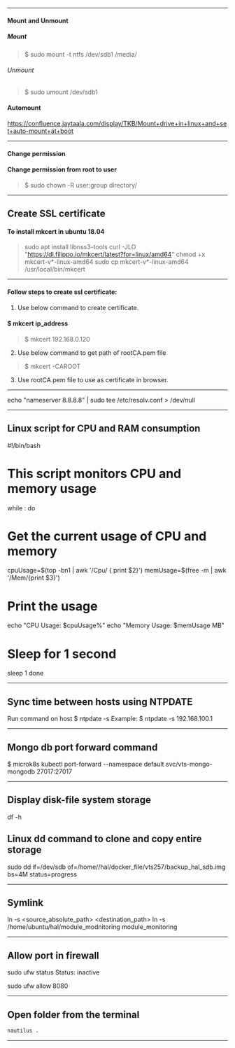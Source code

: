 ______________________________________________________________
#### Mount and Unmount
##### Mount 
> $ sudo mount -t ntfs /dev/sdb1 /media/
###### Unmount
> $ sudo umount /dev/sdb1

#### Automount
https://confluence.jaytaala.com/display/TKB/Mount+drive+in+linux+and+set+auto-mount+at+boot
______________________________________________________________
#### Change permission
#### Change permission from root to user
> $ sudo chown -R user:group directory/
______________________________________________________________
## Create SSL certificate
#### To install mkcert in ubuntu 18.04
> sudo apt install libnss3-tools
curl -JLO "https://dl.filippo.io/mkcert/latest?for=linux/amd64"
chmod +x mkcert-v*-linux-amd64
sudo cp mkcert-v*-linux-amd64 /usr/local/bin/mkcert
______________________________________________________________
#### Follow steps to create ssl certificate:
1. Use below command to create certificate.
#### $ mkcert ip_address
> $ mkcert 192.168.0.120
2. Use below command to get path of rootCA.pem file
> $ mkcert -CAROOT
3. Use rootCA.pem file to use as certificate in browser.
___


echo "nameserver 8.8.8.8" | sudo tee /etc/resolv.conf > /dev/null
______________________________________________________________
## Linux script for CPU and RAM consumption

#!/bin/bash
# This script monitors CPU and memory usage

while :
do 
  # Get the current usage of CPU and memory
  cpuUsage=$(top -bn1 | awk '/Cpu/ { print $2}')
  memUsage=$(free -m | awk '/Mem/{print $3}')

  # Print the usage
  echo "CPU Usage: $cpuUsage%"
  echo "Memory Usage: $memUsage MB"
 
  # Sleep for 1 second
  sleep 1
done
_________________________________________________________________

## Sync time between hosts using NTPDATE
Run command on host
$ ntpdate -s <ip-address-of-another-host>
Example: $ ntpdate -s 192.168.100.1
_________________________________________________________________

## Mongo db port forward command
$ microk8s kubectl port-forward --namespace default svc/vts-mongo-mongodb 27017:27017

______________________________________________________________________________________
## Display disk-file system storage
df -h 

## Linux dd command to clone and copy entire storage
sudo dd if=/dev/sdb of=/home/<username>/hal/docker_file/vts257/backup_hal_sdb.img bs=4M status=progress
________________________________________________________________________________________________________
## Symlink 
ln -s <source_absolute_path> <destination_path>
ln -s /home/ubuntu/hal/module_modnitoring module_monitoring
________________________________________________________________________________________________________

## Allow port in firewall
sudo ufw status
Status: inactive

sudo ufw allow 8080
__________________________________________________________________________________________________________

## Open folder from the terminal
```sh
nautilus .
```
_____________________________________________________________________________________________________